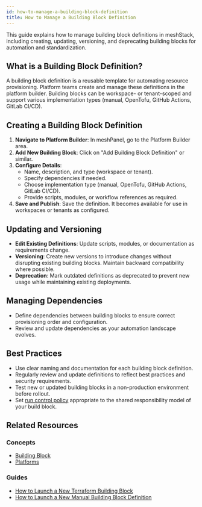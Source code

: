 ```yaml
---
id: how-to-manage-a-building-block-definition
title: How to Manage a Building Block Definition
---
```


This guide explains how to manage building block definitions in meshStack, including creating, updating, versioning, and deprecating building blocks for automation and standardization.

## What is a Building Block Definition?

A building block definition is a reusable template for automating resource provisioning. Platform teams create and manage these definitions in the platform builder. Building blocks can be workspace- or tenant-scoped and support various implementation types (manual, OpenTofu, GitHub Actions, GitLab CI/CD).

## Creating a Building Block Definition

1. **Navigate to Platform Builder**: In meshPanel, go to the Platform Builder area.
2. **Add New Building Block**: Click on "Add Building Block Definition" or similar.
3. **Configure Details**:
   - Name, description, and type (workspace or tenant).
   - Specify dependencies if needed.
   - Choose implementation type (manual, OpenTofu, GitHub Actions, GitLab CI/CD).
   - Provide scripts, modules, or workflow references as required.
4. **Save and Publish**: Save the definition. It becomes available for use in workspaces or tenants as configured.

## Updating and Versioning

- **Edit Existing Definitions**: Update scripts, modules, or documentation as requirements change.
- **Versioning**: Create new versions to introduce changes without disrupting existing building blocks. Maintain backward compatibility where possible.
- **Deprecation**: Mark outdated definitions as deprecated to prevent new usage while maintaining existing deployments.

## Managing Dependencies

- Define dependencies between building blocks to ensure correct provisioning order and configuration.
- Review and update dependencies as your automation landscape evolves.

## Best Practices

- Use clear naming and documentation for each building block definition.
- Regularly review and update definitions to reflect best practices and security requirements.
- Test new or updated building blocks in a non-production environment before rollout.
- Set [run control policy](../../concepts/building-block.md#building-block-run-control) appropriate to the shared responsibility model of your build block.

## Related Resources

### Concepts

- [Building Block](../../concepts/building-block.md)
- [Platforms](../../concepts/platform.md)

### Guides

- [How to Launch a New Terraform Building Block](./how-to-launch-a-new-terraform-building-block.md)
- [How to Launch a New Manual Building Block Definition](./how-to-launch-a-new-manual-building-block.md)
